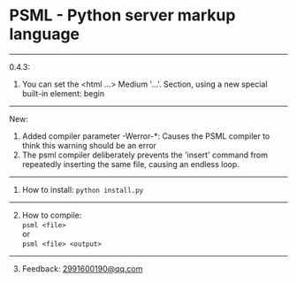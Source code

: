 # PSML - Python server markup language
---
0.4.3: <br>
1. You can set the &lt;html ...&gt; Medium '...'. Section, using a new special built-in element: begin
---
New: <br>
1. Added compiler parameter -Werror-*: Causes the PSML compiler to think this warning should be an error
2. The psml compiler deliberately prevents the 'insert' command from repeatedly inserting the same file, causing an endless loop.
---
1. How to install: <code>python install.py</code>
---
2. How to compile:<br>
<code>psml &lt;file&gt;</code><br>
or<br>
<code>psml &lt;file&gt; &lt;output&gt;</code>
---
3. Feedback: 2991600190@qq.com
